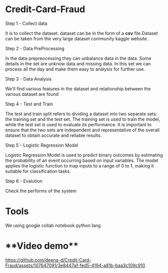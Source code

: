 # Credit-Card-Fraud

Step 1 - Collect data

It is to collect the dataset. dataset can be in the form of a **csv** file.Dataset can be taken from the very large dataset community kaggle website .

Step 2 - Data PreProcessing

In the data prepreocessing they can unbalance data in the data. Some details in the set are unknow data and missing data. In this set we can process all the day and make them easy to analysis for further use.

Step 3 - Data Analysis

We'll find various features in the dataset and relationship between the various dataset are found

Step 4 - Test and Train 

The test and train split refers to dividing a dataset into two separate sets: the training set and the test set. The training set is used to train the model, while the test set is used to evaluate its performance. It is important to ensure that the two sets are independent and representative of the overall dataset to obtain accurate and reliable results.

Step 5 - Logistic Regression Model

Logistic Regression Model is used to predict binary outcomes by estimating the probability of an event occurring based on input variables. The model applies the logistic function to map inputs to a range of 0 to 1, making it suitable for classification tasks.


Step 6 - Evalution

Check the performs of the system

<h1 >Tools</h1>
We using google collab notebook python lang

<h1>**Video demo**</h1>













https://github.com/deena-d/Credit-Card-Fraud/assets/107647091/3e8447a1-fed5-4194-a81b-baa3c109c910

